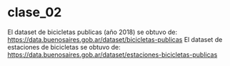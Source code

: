 # clase_02
El dataset de bicicletas publicas (año 2018) se obtuvo de: https://data.buenosaires.gob.ar/dataset/bicicletas-publicas
El dataset de estaciones de bicicletas se obtuvo de: https://data.buenosaires.gob.ar/dataset/estaciones-bicicletas-publicas

